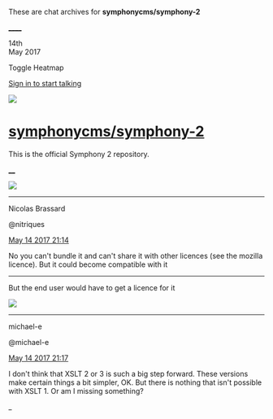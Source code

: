These are chat archives for **symphonycms/symphony-2**

[__](/symphonycms/symphony-2/archives/2017/05/15)[__](/symphonycms/symphony-2/archives/2017/05/13)

14th  
May 2017

Toggle Heatmap

[Sign in to start talking](/login?action=login&button=archive-login)

![](https://avatars-02.gitter.im/group/iv/3/57542c45c43b8c601977197e?s=48)

#  [symphonycms/symphony-2](/symphonycms/symphony-2)

This is the official Symphony 2 repository.

[ __](/orgs/symphonycms/rooms "More symphonycms rooms")

![](https://avatars1.githubusercontent.com/u/771169?v=4&s=30)

____

Nicolas Brassard

@nitriques

[May 14 2017
21:14](https://gitter.im/symphonycms/symphony-2?at=5918c8a9631b8e4e61d670ae)

No you can't bundle it and can't share it with other licences (see the mozilla
licence). But it could become compatible with it

____

But the end user would have to get a licence for it

![](https://avatars2.githubusercontent.com/u/40072?v=4&s=30)

____

michael-e

@michael-e

[May 14 2017
21:17](https://gitter.im/symphonycms/symphony-2?at=5918c9569f4f4ab05bc3f52e)

I don't think that XSLT 2 or 3 is such a big step forward. These versions make
certain things a bit simpler, OK. But there is nothing that isn't possible
with XSLT 1. Or am I missing something?

_

